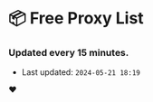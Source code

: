 # :package: Free Proxy List
### Updated every 15 minutes.

- Last updated: `2024-05-21 18:19`

:heart:
